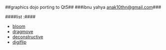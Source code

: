 ##graphics dojo porting to Qt5##
###ibnu yahya <anak10thn@gmail.com>###

####list :####
* [bloom](bloom)
* [dragmove](dragmove)
* [deconstructive](deconstructive)
* [digiflip](digiflip)


